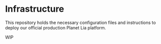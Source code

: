 # Infrastructure
This repository holds the necessary configuration files and instructions to deploy our official production Planet Lia platform. 

WIP